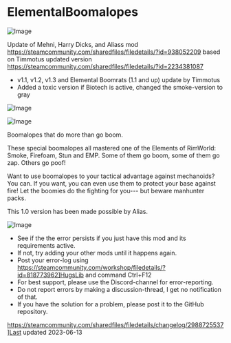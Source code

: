 # ElementalBoomalopes

![Image](https://i.imgur.com/buuPQel.png)

Update of Mehni, Harry Dicks, and Aliass mod https://steamcommunity.com/sharedfiles/filedetails/?id=938052209
based on Timmotus updated version 
https://steamcommunity.com/sharedfiles/filedetails/?id=2234381087

- v1.1, v1.2, v1.3 and Elemental Boomrats (1.1 and up) update by Timmotus
- Added a toxic version if Biotech is active, changed the smoke-version to gray

![Image](https://i.imgur.com/pufA0kM.png)

	
![Image](https://i.imgur.com/Z4GOv8H.png)

Boomalopes that do more than go boom.

These special boomalopes all mastered one of the Elements of RimWorld: Smoke, Firefoam, Stun and EMP. Some of them go boom, some of them go zap. Others go poof!

Want to use boomalopes to your tactical advantage against mechanoids? You can. If you want, you can even use them to protect your base against fire! Let the boomies do the fighting for you--- but beware manhunter packs.

This 1.0 version has been made possible by Alias.

![Image](https://i.imgur.com/PwoNOj4.png)



-  See if the the error persists if you just have this mod and its requirements active.
-  If not, try adding your other mods until it happens again.
-  Post your error-log using https://steamcommunity.com/workshop/filedetails/?id=818773962]HugsLib and command Ctrl+F12
-  For best support, please use the Discord-channel for error-reporting.
-  Do not report errors by making a discussion-thread, I get no notification of that.
-  If you have the solution for a problem, please post it to the GitHub repository.


https://steamcommunity.com/sharedfiles/filedetails/changelog/2988725537]Last updated 2023-06-13
